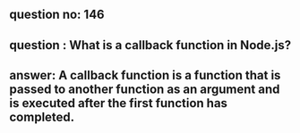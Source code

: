 
      
## question no: 146

## question : What is a callback function in Node.js?

## answer: A callback function is a function that is passed to another function as an argument and is executed after the first function has completed.
      